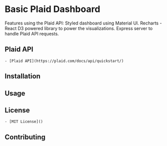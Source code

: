 # Basic Plaid Dashboard

Features using the Plaid API: Styled dashboard using Material UI. Recharts - React D3 powered library to power the visualizations. Express server to handle Plaid API requests.

## Plaid API

    - [Plaid API](https://plaid.com/docs/api/quickstart/)

## Installation

## Usage

## License

    - [MIT License]()

## Contributing